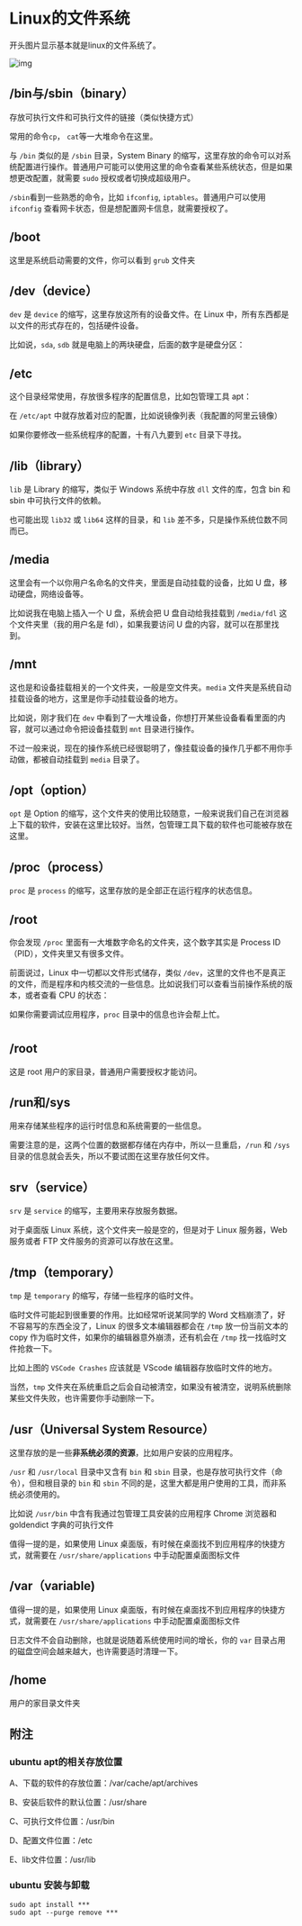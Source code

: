 # Linux的文件系统

开头图片显示基本就是linux的文件系统了。

![img](https://gblobscdn.gitbook.com/assets%2F-LrtQOWSnDdXhp3kYN4k%2Fsync%2F225efb8ab30b9ec32a5edea7aee47be90bf81da9.png?alt=media)



## /bin与/sbin（binary）

存放可执行文件和可执行文件的链接（类似快捷方式）

常用的命令`cp`， `cat`等一大堆命令在这里。

与 `/bin` 类似的是 `/sbin` 目录，System Binary 的缩写，这里存放的命令可以对系统配置进行操作。普通用户可能可以使用这里的命令查看某些系统状态，但是如果想更改配置，就需要 `sudo` 授权或者切换成超级用户。

`/sbin`看到一些熟悉的命令，比如 `ifconfig`, `iptables`。普通用户可以使用 `ifconfig` 查看网卡状态，但是想配置网卡信息，就需要授权了。



## /boot

这里是系统启动需要的文件，你可以看到 `grub` 文件夹



## /dev（device）

`dev` 是 `device` 的缩写，这里存放这所有的设备文件。在 Linux 中，所有东西都是以文件的形式存在的，包括硬件设备。

比如说，`sda`, `sdb` 就是电脑上的两块硬盘，后面的数字是硬盘分区：



## /etc

这个目录经常使用，存放很多程序的配置信息，比如包管理工具 apt：

在 `/etc/apt` 中就存放着对应的配置，比如说镜像列表（我配置的阿里云镜像）

如果你要修改一些系统程序的配置，十有八九要到 `etc` 目录下寻找。



## /lib（library）

`lib` 是 Library 的缩写，类似于 Windows 系统中存放 `dll` 文件的库，包含 bin 和 sbin 中可执行文件的依赖。

也可能出现 `lib32` 或 `lib64` 这样的目录，和 `lib` 差不多，只是操作系统位数不同而已。



## /media

这里会有一个以你用户名命名的文件夹，里面是自动挂载的设备，比如 U 盘，移动硬盘，网络设备等。

比如说我在电脑上插入一个 U 盘，系统会把 U 盘自动给我挂载到 `/media/fdl` 这个文件夹里（我的用户名是 fdl），如果我要访问 U 盘的内容，就可以在那里找到。



## /mnt

这也是和设备挂载相关的一个文件夹，一般是空文件夹。`media` 文件夹是系统自动挂载设备的地方，这里是你手动挂载设备的地方。

比如说，刚才我们在 `dev` 中看到了一大堆设备，你想打开某些设备看看里面的内容，就可以通过命令把设备挂载到 `mnt` 目录进行操作。

不过一般来说，现在的操作系统已经很聪明了，像挂载设备的操作几乎都不用你手动做，都被自动挂载到 `media` 目录了。



## /opt（option）

`opt` 是 Option 的缩写，这个文件夹的使用比较随意，一般来说我们自己在浏览器上下载的软件，安装在这里比较好。当然，包管理工具下载的软件也可能被存放在这里。





## /proc（process）

`proc` 是 `process` 的缩写，这里存放的是全部正在运行程序的状态信息。



## /root

你会发现 `/proc` 里面有一大堆数字命名的文件夹，这个数字其实是 Process ID（PID），文件夹里又有很多文件。

前面说过，Linux 中一切都以文件形式储存，类似 `/dev`，这里的文件也不是真正的文件，而是程序和内核交流的一些信息。比如说我们可以查看当前操作系统的版本，或者查看 CPU 的状态：



如果你需要调试应用程序，`proc` 目录中的信息也许会帮上忙。

# 



## /root

这是 root 用户的家目录，普通用户需要授权才能访问。





## /run和/sys

用来存储某些程序的运行时信息和系统需要的一些信息。

需要注意的是，这两个位置的数据都存储在内存中，所以一旦重启，`/run` 和 `/sys` 目录的信息就会丢失，所以不要试图在这里存放任何文件。





## srv（service）

`srv` 是 `service` 的缩写，主要用来存放服务数据。

对于桌面版 Linux 系统，这个文件夹一般是空的，但是对于 Linux 服务器，Web 服务或者 FTP 文件服务的资源可以存放在这里。







## /tmp（temporary）

`tmp` 是 `temporary` 的缩写，存储一些程序的临时文件。

临时文件可能起到很重要的作用。比如经常听说某同学的 Word 文档崩溃了，好不容易写的东西全没了，Linux 的很多文本编辑器都会在 `/tmp` 放一份当前文本的 copy 作为临时文件，如果你的编辑器意外崩溃，还有机会在 `/tmp` 找一找临时文件抢救一下。

比如上图的 `VSCode Crashes` 应该就是 VScode 编辑器存放临时文件的地方。

当然，`tmp` 文件夹在系统重启之后会自动被清空，如果没有被清空，说明系统删除某些文件失败，也许需要你手动删除一下。



## /usr（Universal System Resource）

这里存放的是一些**非系统必须的资源**，比如用户安装的应用程序。

`/usr` 和 `/usr/local` 目录中又含有 `bin` 和 `sbin` 目录，也是存放可执行文件（命令），但和根目录的 `bin` 和 `sbin` 不同的是，这里大都是用户使用的工具，而非系统必须使用的。

比如说 `/usr/bin` 中含有我通过包管理工具安装的应用程序 Chrome 浏览器和 goldendict 字典的可执行文件

值得一提的是，如果使用 Linux 桌面版，有时候在桌面找不到应用程序的快捷方式，就需要在 `/usr/share/applications` 中手动配置桌面图标文件





## /var（variable)

值得一提的是，如果使用 Linux 桌面版，有时候在桌面找不到应用程序的快捷方式，就需要在 `/usr/share/applications` 中手动配置桌面图标文件

日志文件不会自动删除，也就是说随着系统使用时间的增长，你的 `var` 目录占用的磁盘空间会越来越大，也许需要适时清理一下。

## /home

用户的家目录文件夹





## 附注



### ubuntu apt的相关存放位置

  A、下载的软件的存放位置：/var/cache/apt/archives

  B、安装后软件的默认位置：/usr/share

  C、可执行文件位置：/usr/bin

  D、配置文件位置：/etc

   E、lib文件位置：/usr/lib



### ubuntu 安装与卸载

```
sudo apt install ***
sudo apt --purge remove ***
```





